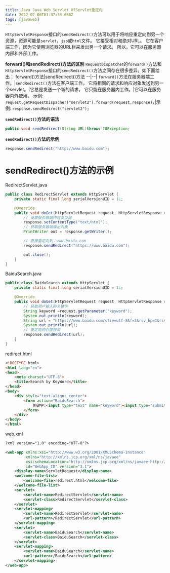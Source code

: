 ```yaml
---
title: Java Java Web Servlet 07Servlet重定向
date: 2022-07-06T01:37:53.668Z
tags: [javaweb]
---
```

`HttpServletResponse`接口的`sendRedirect()`方法可以用于将响应重定向到另一个资源，资源可能是`servlet`，`jsp`或`html`文件。
它接受相对和绝对URL。
它在客户端工作，因为它使用浏览器的URL栏来发出另一个请求。 所以，它可以在服务器内部和外部工作。

**forward()和sendRedirect()方法的区别**
`RequestDispatche`r的`forward()`方法和`HttpServletResponse`接口的`sendRedirect()`方法之间存在很多差异。如下面给出：
forward()方法|sendRedirect()方法
--|--|
`forward()`方法在服务器端工作。|`sendRedirect()`方法在客户端工作。
它将相同的请求和响应对象发送到另一个servlet。|它总是发送一个新的请求。
它只能在服务器内工作。|它可以在服务器内外使用。
示例: `request.getRequestDispacher("servlet2").forward(request,response);`|示例: `response.sendRedirect("servlet2");`

**`sendRedirect()`方法的语法**
~~~java
public void sendRedirect(String URL)throws IOException;
~~~
**`sendRedirect()`方法的示例**
~~~java
response.sendRedirect("http://www.baidu.com");
~~~

# sendRedirect()方法的示例

RedirectServlet.java
~~~java
public class RedirectServlet extends HttpServlet {
    private static final long serialVersionUID = 1L;

    @Override
    public void doGet(HttpServletRequest request, HttpServletResponse response) throws IOException {
        // 设置服务器端内容类型器
        response.setContentType("text/html");
        // 获取服务器端输出对象
        PrintWriter out = response.getWriter();

        // 直接重定向到：www.baidu.com
        response.sendRedirect("https://www.baidu.com");

        out.close();
    }
}
~~~

BaiduSearch.java
~~~java
public class BaiduSearch extends HttpServlet {
    private static final long serialVersionUID = 1L;

    @Override
    public void doGet(HttpServletRequest request, HttpServletResponse response) throws IOException {
        // 获取用户输入的关键字
        String keyword =request.getParameter("keyword");
        System.out.println(keyword);
        String url = "https://www.baidu.com/s?ie=utf-8&f=3&rsv_bp=1&rsv_idx=1&ch=&tn=baidu&bar=&wd="+keyword+"&oq=serious&rsv_pq=b7e075bf00169b14&rsv_t=6c67hEJVKkO%2Bkg08XTXPh9dlymb7lzNfD9TVjJHyHFxBgPqqSGuCNRywm30&rqlang=cn&rsv_enter=1&prefixsug=%25E4%25BD%25A0%25E5%25A5%25BD&rsp=1&rsv_dl=ts_1&inputT=8774";
        System.out.println(url);
        // 重定向的百度搜索
        response.sendRedirect(url);
    }
}
~~~

redirect.html
~~~html
<!DOCTYPE html>
<html lang="en">
<head>
    <meta charset="UTF-8">
    <title>Search by KeyWord</title>
</head>
<body>
    <div style="text-align: center">
        <form action="BaiduSearch">
            关键字:<input type="text" name="keyword"><input type="submit" value="百度搜索">
        </form>
    </div>
</body>
</html>
~~~

web.xml
~~~xml
?xml version="1.0" encoding="UTF-8"?>

<web-app xmlns:xsi="http://www.w3.org/2001/XMLSchema-instance"
         xmlns="http://xmlns.jcp.org/xml/ns/javaee"
         xsi:schemaLocation="http://xmlns.jcp.org/xml/ns/javaee http://xmlns.jcp.org/xml/ns/javaee/web-app_3_1.xsd"
         id="WebApp_ID" version="3.1">
    <display-name>ServletRequest</display-name>
    <welcome-file-list>
        <welcome-file>redirect.html</welcome-file>
    </welcome-file-list>
    <servlet>
        <servlet-name>RedirectServlet</servlet-name>
        <servlet-class>RedirectServlet</servlet-class>
    </servlet>
    <servlet-mapping>
        <servlet-name>RedirectServlet</servlet-name>
        <url-pattern>/RedirectServlet</url-pattern>
    </servlet-mapping>
    <servlet>
        <servlet-name>BaiduSearch</servlet-name>
        <servlet-class>BaiduSearch</servlet-class>
    </servlet>
    <servlet-mapping>
        <servlet-name>BaiduSearch</servlet-name>
        <url-pattern>/BaiduSearch</url-pattern>
    </servlet-mapping>
</web-app>
~~~